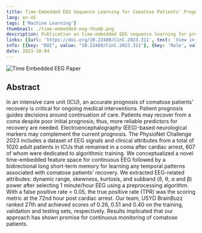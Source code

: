 ```yaml
---
title: Time-Embedded EEG Sequence Learning for Comatose Patients' Prognosis
lang: en-US
tags: ['Machine Learning']
thumbnail: ./time-embedded-eeg-thumb.png
description: Publication on time-embedded EEG sequence learning for predicting comatose patients' prognosis.
links: [{url: 'https://doi.org/10.22489/CinC.2023.311', text: 'View in IEEE', icon: 'carbon:book'}]
info: [{key: "DOI", value: "10.22489/CinC.2023.311"}, {key: 'Role', value: 'Researcher'}, {key: 'Affiliation', value: 'University of Sydney'}, {key: 'Skills involved', value: ['Machine learning', 'Signal Processing']}, {key: 'Tech used', value: ['Python', 'NumPy', 'MATLAB', 'RNN', 'CNN']}]
date: 2023-10-04
---
```

![Time Embedded EEG Paper](/time-embedded-eeg.png)

## Abstract
In an intensive care unit (ICU), an accurate prognosis of comatose patients' recovery is critical for ongoing medical interventions. Patient prognosis guides decisions around continuation of care. Patients may recover from a coma despite poor initial prognosis; thus, more reliable predictors for recovery are needed. Electroencephalography (EEG)-based neurological markers may complement the current prognosis. The PhysioNet Challenge 2023 includes a dataset of EEG signals and clinical attributes from a total of 1020 adult patients in ICUs that remained in a coma after cardiac arrest, 607 of whom were dedicated to algorithmic training. We conceptualized a novel time-embedded feature space for continuous EEG followed by a bidirectional long short-term memory for learning any temporal patterns associated with comatose patients' recovery. We extracted EEG-related attributes: dynamic range, skewness, kurtosis, and subband (δ, θ, α and β) power after selecting 1 minute/hour EEG using a preprocessing algorithm. With a false positive rate < 0.05, the true positive rate (TPR) was the scoring metric at the 72nd hour post cardiac arrest. Our team, USYD BrainBuzz ranked 27th and achieved scores of 0.26, 0.51 and 0.40 on the training, validation and testing sets, respectively. Results implicated that our approach has shown promise for continuous monitoring of comatose patients.